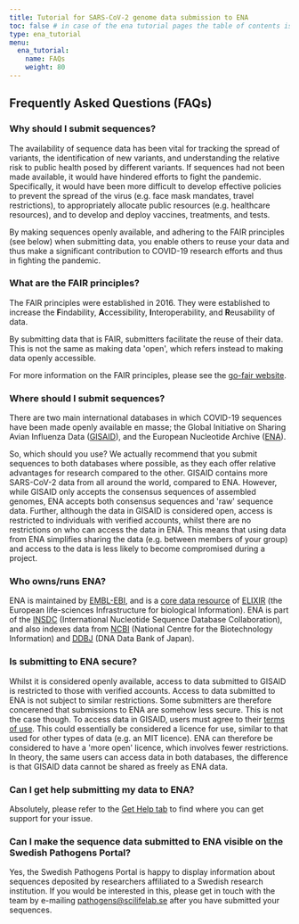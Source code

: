 ```yaml
---
title: Tutorial for SARS-CoV-2 genome data submission to ENA
toc: false # in case of the ena tutorial pages the table of contents is inserted inside the template, ena_tutorial
type: ena_tutorial
menu:
  ena_tutorial:
    name: FAQs
    weight: 80
---
```


## <b>Frequently Asked Questions (FAQs)</b>

### Why should I submit sequences?

The availability of sequence data has been vital for tracking the spread of variants, the identification of new variants, and understanding the relative risk to public health posed by different variants. If sequences had not been made available, it would have hindered efforts to fight the pandemic. Specifically, it would have been more difficult to develop effective policies to prevent the spread of the virus (e.g. face mask mandates, travel restrictions), to appropriately allocate public resources (e.g. healthcare resources), and to develop and deploy vaccines, treatments, and tests.

By making sequences openly available, and adhering to the FAIR principles (see below) when submitting data, you enable others to reuse your data and thus make a significant contribution to COVID-19 research efforts and thus in fighting the pandemic.

### What are the FAIR principles?

The FAIR principles were established in 2016. They were established to increase the **F**indability, **A**ccessibility, **I**nteroperability, and **R**eusability of data.

By submitting data that is FAIR, submitters facilitate the reuse of their data. This is not the same as making data 'open', which refers instead to making data openly accessible.

For more information on the FAIR principles, please see the [go-fair website](https://www.go-fair.org/fair-principles/).

### Where should I submit sequences?

There are two main international databases in which COVID-19 sequences have been made openly available en masse; the Global Initiative on Sharing Avian Influenza Data ([GISAID](https://www.gisaid.org)), and the European Nucleotide Archive ([ENA](https://www.ebi.ac.uk/ena/browser/home)).

So, which should you use? We actually recommend that you submit sequences to both databases where possible, as they each offer relative advantages for research compared to the other. GISAID contains more SARS-CoV-2 data from all around the world, compared to ENA. However, while GISAID only accepts the consensus sequences of assembled genomes, ENA accepts both consensus sequences and 'raw' sequence data. Further, although the data in GISAID is considered open, access is restricted to individuals with verified accounts, whilst there are no restrictions on who can access the data in ENA. This means that using data from ENA simplifies sharing the data (e.g. between members of your group) and access to the data is less likely to become compromised during a project.

### Who owns/runs ENA?

ENA is maintained by [EMBL-EBI](https://www.ebi.ac.uk/about), and is a [core data resource](https://elixir-europe.org/platforms/data/core-data-resources) of [ELIXIR](https://elixir-europe.org/) (the European life-sciences Infrastructure for biological Information). ENA is part of the [INSDC](https://www.insdc.org/) (International Nucleotide Sequence Database Collaboration), and also indexes data from [NCBI](https://www.ncbi.nlm.nih.gov/) (National Centre for the Biotechnology Information) and [DDBJ](https://www.ddbj.nig.ac.jp/) (DNA Data Bank of Japan).

### Is submitting to ENA secure?

Whilst it is considered openly available, access to data submitted to GISAID is restricted to those with verified accounts. Access to data submitted to ENA is not subject to similar restrictions. Some submitters are therefore concerened that submissions to ENA are somehow less secure. This is not the case though. To access data in GISAID, users must agree to their [terms of use](https://www.gisaid.org/registration/terms-of-use/). This could essentially be considered a licence for use, similar to that used for other types of data (e.g. an MIT licence). ENA can therefore be considered to have a 'more open' licence, which involves fewer restrictions. In theory, the same users can access data in both databases, the difference is that GISAID data cannot be shared as freely as ENA data.

### Can I get help submitting my data to ENA?

Absolutely, please refer to the [Get Help tab](/support_services/tutorial_ena/tutorial_ena_contact) to find where you can get support for your issue.

### Can I make the sequence data submitted to ENA visible on the Swedish Pathogens Portal?

Yes, the Swedish Pathogens Portal is happy to display information about sequences deposited by researchers affiliated to a Swedish research institution. If you would be interested in this, please get in touch with the team by e-mailing [pathogens@scilifelab.se](mailto:pathogens@scilifelab.se) after you have submitted your sequences.
